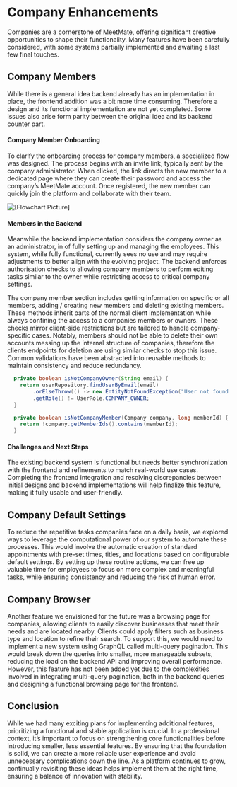 # Company Enhancements

Companies are a cornerstone of MeetMate, offering significant creative opportunities to shape their functionality. Many features have been carefully considered, with some systems partially implemented and awaiting a last few final touches. 

## Company Members
While there is a general idea backend already has an implementation in place, the frontend addition was a bit more time consuming. Therefore a design and its functional implementation are not yet completed. Some issues also arise form parity between the original idea and its backend counter part.

#### Company Member Onboarding
To clarify the onboarding process for company members, a specialized flow was designed. The process begins with an invite link, typically sent by the company administrator. When clicked, the link directs the new member to a dedicated page where they can create their password and access the company’s MeetMate account. Once registered, the new member can quickly join the platform and collaborate with their team.

![[Flowchart Picture]](../../assets/member-start.png)

#### Members in the Backend
Meanwhile the backend implementation considers the company owner as an administrator, in of fully setting up and managing the employees. This system, while fully functional, currently sees no use and may require adjustments to better align with the evolving project. The backend enforces authorisation checks to allowing company members to perform editing tasks similar to the owner while restricting access to critical company settings.

The company member section includes getting information on specific or all members, adding / creating new members and deleting existing members. These methods inherit parts of the normal client implementation while always confining the access to a companies members or owners. These checks mirror client-side restrictions but are tailored to handle company-specific cases. Notably, members should not be able to delete their own accounts messing up the internal structure of companies, therefore the clients endpoints for deletion are using similar checks to stop this issue. Common validations have been abstracted into reusable methods to maintain consistency and reduce redundancy.

```java
  private boolean isNotCompanyOwner(String email) {
    return userRepository.findUserByEmail(email)
        .orElseThrow(() -> new EntityNotFoundException("User not found!"))
        .getRole() != UserRole.COMPANY_OWNER;
  }

  private boolean isNotCompanyMember(Company company, long memberId) {
    return !company.getMemberIds().contains(memberId);
  }
```

#### Challenges and Next Steps
The existing backend system is functional but needs better synchronization with the frontend and refinements to match real-world use cases. Completing the frontend integration and resolving discrepancies between initial designs and backend implementations will help finalize this feature, making it fully usable and user-friendly.


## Company Default Settings
To reduce the repetitive tasks companies face on a daily basis, we explored ways to leverage the computational power of our system to automate these processes. This would involve the automatic creation of standard appointments with pre-set times, titles, and locations based on configurable default settings. By setting up these routine actions, we can free up valuable time for employees to focus on more complex and meaningful tasks, while ensuring consistency and reducing the risk of human error.

## Company Browser
Another feature we envisioned for the future was a browsing page for companies, allowing clients to easily discover businesses that meet their needs and are located nearby. Clients could apply filters such as business type and location to refine their search. To support this, we would need to implement a new system using GraphQL called multi-query pagination. This would break down the queries into smaller, more manageable subsets, reducing the load on the backend API and improving overall performance. However, this feature has not been added yet due to the complexities involved in integrating multi-query pagination, both in the backend queries and designing a functional browsing page for the frontend.

## Conclusion
While we had many exciting plans for implementing additional features, prioritizing a functional and stable application is crucial. In a professional context, it’s important to focus on strengthening core functionalities before introducing smaller, less essential features. By ensuring that the foundation is solid, we can create a more reliable user experience and avoid unnecessary complications down the line. As a platform continues to grow, continually revisiting these ideas helps implement them at the right time, ensuring a balance of innovation with stability.